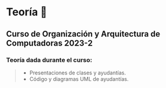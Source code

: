 # Teoría 📓

## Curso de Organización y Arquitectura de Computadoras 2023-2

### Teoría dada durante el curso:

> - Presentaciones de clases y ayudantías.
> - Código y diagramas UML de ayudantías.
